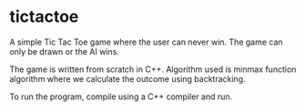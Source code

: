 # tictactoe

A simple Tic Tac Toe game where the user can never win.
The game can only be drawn or the AI wins.

The game is written from scratch in C++. Algorithm used is minmax function algorithm where we calculate the outcome using backtracking.

To run the program, compile using a C++ compiler and run.
